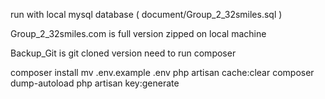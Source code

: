 run with local mysql database ( document/Group_2_32smiles.sql )


Group_2_32smiles.com is full version zipped on local machine



Backup_Git is git cloned version need to run composer

composer install
mv .env.example .env 
php artisan cache:clear 
composer dump-autoload 
php artisan key:generate
